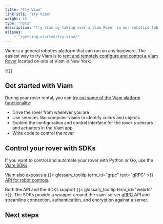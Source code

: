 ```yaml
---
title: "Try Viam"
linkTitle: "Try Viam"
weight: 15
type: "docs"
description: "Try Viam by taking over a Viam Rover in our robotics lab."
aliases:
    - "/getting-started/try-viam/"
---
```


Viam is a general robotics platform that can run on any hardware.
The easiest way to try Viam is to [rent and remotely configure and control a Viam Rover](https://app.viam.com/try) located on-site at Viam in New York:

{{<gif webm_src="img/rover-reservation.webm" mp4_src="img/rover-reservation.mp4" alt="Rover reservation management page" max-width="800px">}}

## Get started with Viam

During your rover rental, you can [try out some of the Viam platform functionality](try-viam-tutorial/):

- Drive the rover from wherever you are
- Use services like computer vision to identify colors and objects
- Explore the configuration and control interface for the rover's sensors and actuators in the Viam app
- Write code to control the rover

## Control your rover with SDKs

If you want to control and automate your rover with Python or Go, use the [Viam SDKs](/program/sdk-as-client).

Viam also exposes a {{< glossary_tooltip term_id="grpc" text="gRPC" >}} [API for robot controls](https://github.com/viamrobotics/api).

Both the API and the SDKs support {{< glossary_tooltip term_id="webrtc" >}}.
The SDKs provide a wrapper around the viam-server [gRPC](https://grpc.io/) API and streamline connection, authentication, and encryption against a server.

## Next steps
